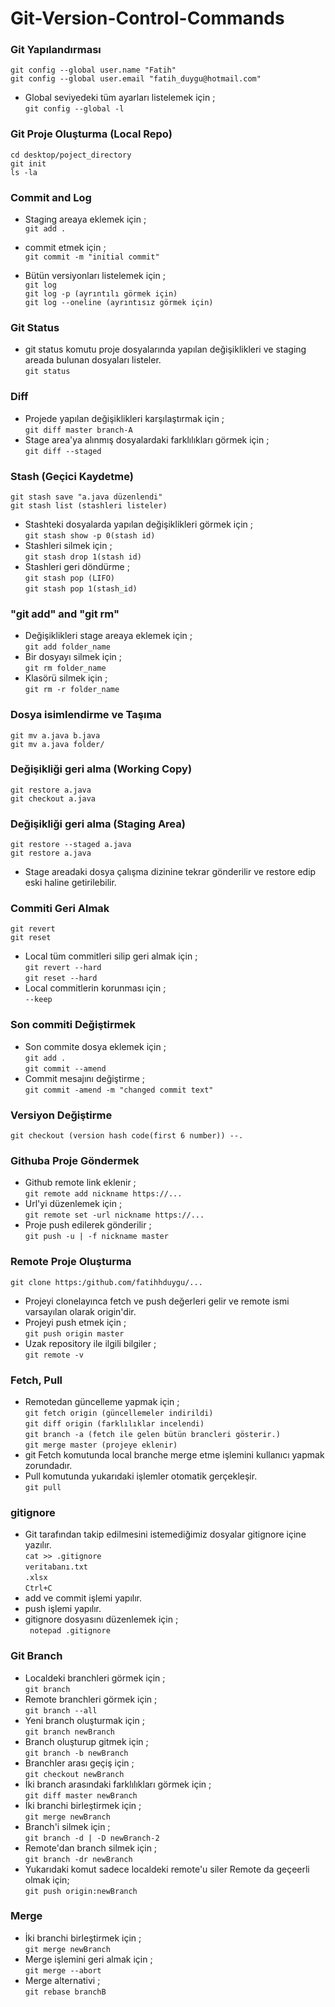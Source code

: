 # Git-Version-Control-Commands

### Git Yapılandırması

`git config --global user.name "Fatih"` <br>
`git config --global user.email "fatih_duygu@hotmail.com"` <br>
- Global seviyedeki tüm ayarları listelemek için ; <br>
`git config --global -l` <br>


### Git Proje Oluşturma (Local Repo) <br>

`cd desktop/poject_directory`<br>
`git init`<br>
`ls -la`<br>


### Commit and Log 

- Staging areaya eklemek için ;<br>
`git add .`<br>

- commit etmek için ;<br>
`git commit -m "initial commit"`<br>

- Bütün versiyonları listelemek için ;<br>
`git log`<br>
`git log -p (ayrıntılı görmek için)`<br>
`git log --oneline (ayrıntısız görmek için)`<br>



### Git Status<br>
- git status komutu proje dosyalarında yapılan değişiklikleri ve staging areada bulunan dosyaları listeler.<br>
`git status`<br>


### Diff<br>
- Projede yapılan değişiklikleri karşılaştırmak için ;<br>
`git diff master branch-A`<br>
- Stage area'ya alınmış dosyalardaki farklılıkları görmek için ;<br>
`git diff --staged`<br>
 
 
 ### Stash (Geçici Kaydetme)<br>
 `git stash save "a.java düzenlendi"`<br>
 `git stash list (stashleri listeler)`<br>
- Stashteki dosyalarda yapılan değişiklikleri görmek için ;<br>
`git stash show -p 0(stash id)`<br>
- Stashleri silmek için ;<br>
`git stash drop 1(stash id)`<br>
- Stashleri geri döndürme ;<br>
`git stash pop (LIFO)`<br>
`git stash pop 1(stash_id)`<br>


### "git add" and "git rm"<br>
  - Değişiklikleri stage areaya eklemek için ;<br>
  `git add folder_name`<br>
  - Bir dosyayı silmek için ;<br>
  `git rm folder_name`<br>
  - Klasörü silmek için ;<br>
  `git rm -r folder_name`<br>
  
### Dosya isimlendirme ve Taşıma 
  `git mv a.java b.java`<br>
  `git mv a.java folder/`<br>
  
### Değişikliği geri alma (Working Copy)<br>
`git restore a.java`<br>
`git checkout a.java`<br>
 
 
### Değişikliği geri alma (Staging Area)<br>
`git restore --staged a.java`<br>
`git restore a.java`<br>
- Stage areadaki dosya çalışma dizinine tekrar gönderilir ve restore edip eski haline getirilebilir.<br>


### Commiti Geri Almak 
`git revert`<br>
`git reset`<br>
- Local tüm commitleri silip geri almak için ;<br>
`git revert --hard`<br>
`git reset --hard`<br>
- Local commitlerin korunması için ;<br>
`--keep`

### Son commiti Değiştirmek
- Son commite dosya eklemek için ; <br>
`git add .`<br>
`git commit --amend`<br>
- Commit mesajını değiştirme ;<br>
`git commit -amend -m "changed commit text"`<br>


### Versiyon Değiştirme 
`git checkout (version hash code(first 6 number)) --.`<br>

### Githuba Proje Göndermek

- Github remote link eklenir ;<br>
`git remote add nickname https://...`<br>
- Url'yi düzenlemek için ;<br>
`git remote set -url nickname https://...`<br>
- Proje push edilerek gönderilir ;<br>
`git push -u | -f nickname master`<br>


### Remote Proje Oluşturma

`git clone https:/github.com/fatihhduygu/...`<br>
- Projeyi clonelayınca fetch ve push değerleri gelir ve remote ismi varsayılan olarak origin'dir.<br>
- Projeyi push etmek için ;<br>
`git push origin master`<br>
- Uzak repository ile ilgili bilgiler ;<br>
`git remote -v`


### Fetch, Pull

- Remotedan güncelleme yapmak için ;<br>
`git fetch origin (güncellemeler indirildi)`<br>
`git diff origin (farklılıklar incelendi)`<br>
`git branch -a (fetch ile gelen bütün brancleri gösterir.)`<br>
`git merge master (projeye eklenir)`<br>
- git Fetch komutunda local branche merge etme işlemini kullanıcı yapmak zorundadır.<br>
- Pull komutunda yukarıdaki işlemler otomatik gerçekleşir.<br>
`git pull`<br>

### gitignore 
- Git tarafından takip edilmesini istemediğimiz dosyalar gitignore içine yazılır.<br>
`cat >> .gitignore`<br>
`veritabanı.txt`<br>
`.xlsx`<br>
`Ctrl+C`<br>
- add ve commit işlemi yapılır.<br>
- push işlemi yapılır.<br>
- gitignore dosyasını düzenlemek için ;<br>
` notepad .gitignore`<br>


### Git Branch
- Localdeki branchleri görmek için ;<br>
`git branch`<br>
- Remote branchleri görmek için ;<br>
`git branch --all`
- Yeni branch oluşturmak için ;<br>
`git branch newBranch`<br>
- Branch oluşturup gitmek için ;<br>
`git branch -b newBranch`<br>
- Branchler arası geçiş için ;<br>
`git checkout newBranch`<br>
- İki branch arasındaki farklılıkları görmek için ;<br>
`git diff master newBranch`<br>
- İki branchi birleştirmek için ;<br>
`git merge newBranch`<br>
- Branch'i silmek için ;<br>
`git branch -d | -D newBranch-2`<br>
- Remote'dan branch silmek için ;<br>
`git branch -dr newBranch`
- Yukarıdaki komut sadece localdeki remote'u siler Remote da geçeerli olmak için;<br>
`git push origin:newBranch`<br>

### Merge 

- İki branchi birleştirmek için ;<br>
`git merge newBranch`<br>
- Merge işlemini geri almak için ;<br>
`git merge --abort`<br>
- Merge alternativi ;<br>
`git rebase branchB`<br>

